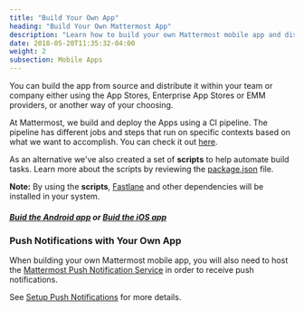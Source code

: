 ```yaml
---
title: "Build Your Own App"
heading: "Build Your Own Mattermost App"
description: "Learn how to build your own Mattermost mobile app and distribute it within your team."
date: 2018-05-20T11:35:32-04:00
weight: 2
subsection: Mobile Apps
---
```


You can build the app from source and distribute it within your team or company either using the App Stores, Enterprise App Stores or EMM providers, or another way of your choosing.

At Mattermost, we build and deploy the Apps using a CI pipeline. The pipeline has different jobs and steps that run on specific contexts based on what we want to accomplish. You can check it out [here](https://github.com/mattermost/mattermost-mobile/blob/master/.circleci/config.yml).

As an alternative we've also created a set of **scripts** to help automate build tasks. Learn more about the scripts by reviewing the [package.json](https://github.com/mattermost/mattermost-mobile/blob/master/package.json) file.

**Note:** By using the **scripts**, [Fastlane](https://docs.fastlane.tools/#choose-your-installation-method) and other dependencies will be installed in your system.

##### [Buid the Android app](android/) or [Buid the iOS app](ios/)


### Push Notifications with Your Own App

When building your own Mattermost mobile app, you will also need to host the [Mattermost Push Notification Service](https://github.com/mattermost/mattermost-push-proxy) in order to receive push notifications.

See [Setup Push Notifications](/contribute/mobile/push-notifications/) for more details.

